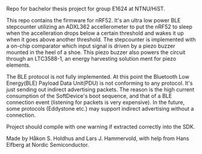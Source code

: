 Repo for bachelor thesis project for group E1624 at NTNU/HiST.

This repo contains the firmware for nRF52. 
It's an ultra low power BLE stepcounter utilizing an ADXL362 accellerometer to put the nRF52 to sleep when the accelleration drops below a certain threshold and wakes it up when it goes above another threshold.
The stepcounter is implemented with a on-chip comparator which input signal is driven by a piezo buzzer mounted in the heel of a shoe. 
This piezo buzzer also powers the circuit through an LTC3588-1, an energy harvesting solution ment for piezo elements. 

The BLE protocol is not fully implemented. At this point the Bluetooth Low Energy(BLE) Payload Data Unit(PDU) is not conforming to any protocol. It's just sending out indirect advertising packets. The reason is the high current consumption of the SoftDevice's boot sequence, and that of a BLE connection event (listening for packets is very expensive). 
In the future, some protocols (Eddystone etc.) may support indirect advertising without a connection. 

Project should compile with one warning if extracted correctly into the SDK.

Made by Håkon S. Holdhus and Lars J. Hammervold, 
with help from Hans Elfberg at Nordic Semiconductor.
